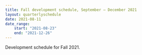 ```yaml
---
title: Fall development schedule, September — December 2021
layout: quarterlyschedule
date: 2021-08-11
date_range:
    start: "2021-08-23"
    end: "2021-12-26"
---
```


Development schedule for Fall 2021.